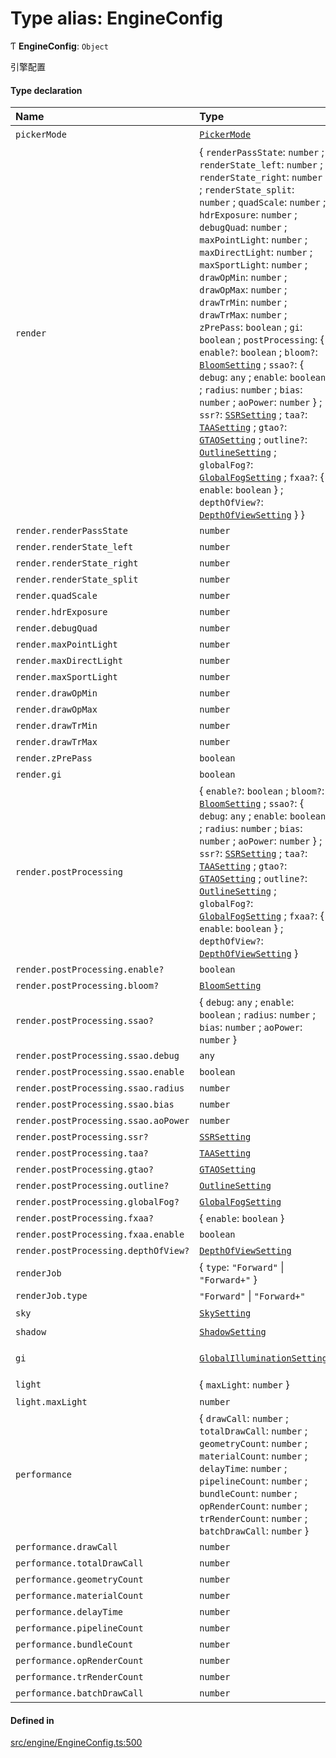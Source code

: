 # Type alias: EngineConfig

Ƭ **EngineConfig**: `Object`

引擎配置

#### Type declaration

| Name | Type | Description |
| :------ | :------ | :------ |
| `pickerMode` | [`PickerMode`](PickerMode.md) | 拾取模式 |
| `render` | { `renderPassState`: `number` ; `renderState_left`: `number` ; `renderState_right`: `number` ; `renderState_split`: `number` ; `quadScale`: `number` ; `hdrExposure`: `number` ; `debugQuad`: `number` ; `maxPointLight`: `number` ; `maxDirectLight`: `number` ; `maxSportLight`: `number` ; `drawOpMin`: `number` ; `drawOpMax`: `number` ; `drawTrMin`: `number` ; `drawTrMax`: `number` ; `zPrePass`: `boolean` ; `gi`: `boolean` ; `postProcessing`: { `enable?`: `boolean` ; `bloom?`: [`BloomSetting`](BloomSetting.md) ; `ssao?`: { `debug`: `any` ; `enable`: `boolean` ; `radius`: `number` ; `bias`: `number` ; `aoPower`: `number`  } ; `ssr?`: [`SSRSetting`](SSRSetting.md) ; `taa?`: [`TAASetting`](TAASetting.md) ; `gtao?`: [`GTAOSetting`](GTAOSetting.md) ; `outline?`: [`OutlineSetting`](OutlineSetting.md) ; `globalFog?`: [`GlobalFogSetting`](GlobalFogSetting.md) ; `fxaa?`: { `enable`: `boolean`  } ; `depthOfView?`: [`DepthOfViewSetting`](DepthOfViewSetting.md)  }  } | 渲染设置 |
| `render.renderPassState` | `number` | - |
| `render.renderState_left` | `number` | - |
| `render.renderState_right` | `number` | - |
| `render.renderState_split` | `number` | - |
| `render.quadScale` | `number` | - |
| `render.hdrExposure` | `number` | - |
| `render.debugQuad` | `number` | - |
| `render.maxPointLight` | `number` | - |
| `render.maxDirectLight` | `number` | - |
| `render.maxSportLight` | `number` | - |
| `render.drawOpMin` | `number` | - |
| `render.drawOpMax` | `number` | - |
| `render.drawTrMin` | `number` | - |
| `render.drawTrMax` | `number` | - |
| `render.zPrePass` | `boolean` | - |
| `render.gi` | `boolean` | - |
| `render.postProcessing` | { `enable?`: `boolean` ; `bloom?`: [`BloomSetting`](BloomSetting.md) ; `ssao?`: { `debug`: `any` ; `enable`: `boolean` ; `radius`: `number` ; `bias`: `number` ; `aoPower`: `number`  } ; `ssr?`: [`SSRSetting`](SSRSetting.md) ; `taa?`: [`TAASetting`](TAASetting.md) ; `gtao?`: [`GTAOSetting`](GTAOSetting.md) ; `outline?`: [`OutlineSetting`](OutlineSetting.md) ; `globalFog?`: [`GlobalFogSetting`](GlobalFogSetting.md) ; `fxaa?`: { `enable`: `boolean`  } ; `depthOfView?`: [`DepthOfViewSetting`](DepthOfViewSetting.md)  } | 后处理 |
| `render.postProcessing.enable?` | `boolean` | - |
| `render.postProcessing.bloom?` | [`BloomSetting`](BloomSetting.md) | - |
| `render.postProcessing.ssao?` | { `debug`: `any` ; `enable`: `boolean` ; `radius`: `number` ; `bias`: `number` ; `aoPower`: `number`  } | - |
| `render.postProcessing.ssao.debug` | `any` | - |
| `render.postProcessing.ssao.enable` | `boolean` | - |
| `render.postProcessing.ssao.radius` | `number` | - |
| `render.postProcessing.ssao.bias` | `number` | - |
| `render.postProcessing.ssao.aoPower` | `number` | - |
| `render.postProcessing.ssr?` | [`SSRSetting`](SSRSetting.md) | - |
| `render.postProcessing.taa?` | [`TAASetting`](TAASetting.md) | - |
| `render.postProcessing.gtao?` | [`GTAOSetting`](GTAOSetting.md) | - |
| `render.postProcessing.outline?` | [`OutlineSetting`](OutlineSetting.md) | - |
| `render.postProcessing.globalFog?` | [`GlobalFogSetting`](GlobalFogSetting.md) | - |
| `render.postProcessing.fxaa?` | { `enable`: `boolean`  } | - |
| `render.postProcessing.fxaa.enable` | `boolean` | - |
| `render.postProcessing.depthOfView?` | [`DepthOfViewSetting`](DepthOfViewSetting.md) | - |
| `renderJob` | { `type`: ``"Forward"`` \| ``"Forward+"``  } | - |
| `renderJob.type` | ``"Forward"`` \| ``"Forward+"`` | - |
| `sky` | [`SkySetting`](SkySetting.md) | 天空盒设置 |
| `shadow` | [`ShadowSetting`](ShadowSetting.md) | 阴影设置 |
| `gi` | [`GlobalIlluminationSetting`](GlobalIlluminationSetting.md) | 全局光照设置 |
| `light` | { `maxLight`: `number`  } | 光源设置 |
| `light.maxLight` | `number` | - |
| `performance` | { `drawCall`: `number` ; `totalDrawCall`: `number` ; `geometryCount`: `number` ; `materialCount`: `number` ; `delayTime`: `number` ; `pipelineCount`: `number` ; `bundleCount`: `number` ; `opRenderCount`: `number` ; `trRenderCount`: `number` ; `batchDrawCall`: `number`  } | - |
| `performance.drawCall` | `number` | - |
| `performance.totalDrawCall` | `number` | - |
| `performance.geometryCount` | `number` | - |
| `performance.materialCount` | `number` | - |
| `performance.delayTime` | `number` | - |
| `performance.pipelineCount` | `number` | - |
| `performance.bundleCount` | `number` | - |
| `performance.opRenderCount` | `number` | - |
| `performance.trRenderCount` | `number` | - |
| `performance.batchDrawCall` | `number` | - |

#### Defined in

[src/engine/EngineConfig.ts:500](https://github.com/Orillusion/orillusion/blob/main/src/engine/EngineConfig.ts#L500)
